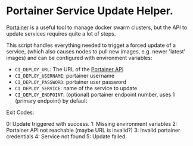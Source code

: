 # Portainer Service Update Helper.

[Portainer](portainer.readthedocs.io) is a useful tool to manage docker swarm
clusters, but the API to update services requires quite a lot of steps.

This script handles everything needed to trigget a forced update of a service,
(which also causes nodes to pull new images, e.g. newer 'latest' images) and
can be configured with environment variables:

- `CI_DEPLOY_URL`: The URL of the
  [Portainer API](http://portainer.readthedocs.io/en/stable/API.html)
- `CI_DEPLOY_USERNAME`: portainer username
- `CI_DEPLOY_PASSWORD`: portainer user password
- `CI_DEPLOY_SERVICE`: name of the service to update
- `CI_DEPLOY_ENDPOINT`: (optional) portainer endpoint number, uses 1
                        (primary endpoint) by default

Exit Codes:

0: Update triggered with success.
1: Missing environment variables
2: Portainer API not reachable (maybe URL is invalid?)
3: Invalid portainer credentials
4: Service not found
5: Update failed
